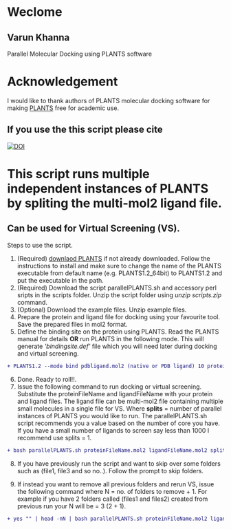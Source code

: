 # Weclome 
## Varun Khanna
Parallel Molecular Docking using PLANTS software
# Acknowledgement
I would like to thank authors of PLANTS molecular docking software for making [PLANTS](http://www.tcd.uni-konstanz.de/research/plants.php) free for academic use.
 
 ## If you use the this script please cite
 [![DOI](https://zenodo.org/badge/140142034.svg)](https://zenodo.org/badge/latestdoi/140142034)
 
# This script runs multiple independent instances of PLANTS by spliting the multi-mol2 ligand file. 
## Can be used for Virtual Screening (VS).
Steps to use the script. 
1. (Required) [downlaod PLANTS](http://www.tcd.uni-konstanz.de/plants_download/) if not already downloaded. Follow the instructions to install and make sure to change the name of the PLANTS executable from default name (e.g. PLANTS1.2_64bit) to PLANTS1.2 and put the executable in the path.
2. (Required) Download the script parallelPLANTS.sh and accessory perl sripts in the scripts folder. Unzip the script folder using _unzip scripts.zip_ command. 
3. (Optional) Download the example files. Unzip example files.
4. Prepare the protein and ligand file for docking using your favourite tool. Save the prepared files in mol2 format.
5. Define the binding site on the protein using PLANTS. Read the PLANTS manual for details **OR** run PLANTS in the following mode. This will generate _'bindingsite.def'_ file which you will need later during docking and virtual screening.
```diff 
+ PLANTS1.2 --mode bind pdbligand.mol2 (native or PDB ligand) 10 protein.mol2 (your protein file name)
```
6. Done. Ready to roll!!.
7. Issue the following command to run docking or virtual screening. Substitute the proteinFileName and ligandFileName with your protein and ligand files. The ligand file can be multi-mol2 file containing multiple small molecules in a single file for VS. Where **splits** = number of parallel instances of PLANTS you would like to run. The parallelPLANTS.sh script recommends you a value based on the number of core you have. If you have a small number of ligands to screen say less than 1000 I recommend use splits = 1.
```diff
+ bash parallelPLANTS.sh proteinFileName.mol2 ligandFileName.mol2 splits bindingsite.def
```
8. If you have previously run the script and want to skip over some folders such as (file1, file3 and so no..). Follow the prompt to skip folders.

9. If instead you want to remove all previous folders and rerun VS, issue the following command where N = no. of folders to remove + 1. For example if you have 2 folders called (files1 and files2) created from previous run your N will be = 3 (2 + 1).
```diff
+ yes "" | head -nN | bash parallelPLANTS.sh proteinFileName.mol2 ligandFileName.mol2 splits bindingsite.def
```
